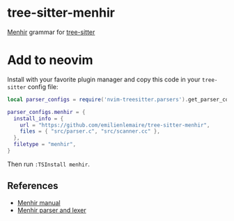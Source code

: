# tree-sitter-menhir

[Menhir](http://gallium.inria.fr/~fpottier/menhir/) grammar for [tree-sitter](https://github.com/tree-sitter/tree-sitter)

# Add to neovim

Install with your favorite plugin manager and copy this code in your `tree-sitter` config file:
```lua
local parser_configs = require('nvim-treesitter.parsers').get_parser_configs()

parser_configs.menhir = {
  install_info = {
    url = "https://github.com/emilienlemaire/tree-sitter-menhir",
    files = { "src/parser.c", "src/scanner.cc" },
  },
  filetype = "menhir",
}
```

Then run `:TSInstall menhir`.

## References

- [Menhir manual](http://gallium.inria.fr/~fpottier/menhir/manual.html)
- [Menhir parser and lexer](https://gitlab.inria.fr/fpottier/menhir)
